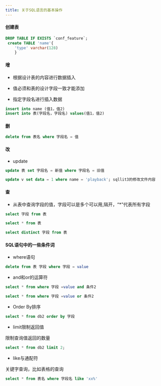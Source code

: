 ```yaml
---
title: 关于SQL语言的基本操作
---
```


#### 创建表

```sql
DROP TABLE IF EXISTS `conf_feature`;
 create TABLE 'name'{
    'type' varchar(128)
    }

```

#### 增

* 根据设计表的内容进行数据插入

* 值必须和表的设计字段一致才能添加
* 指定字段名进行插入数据
  
```sql
insert into name (值1，值2)
insert into 表(字段名，字段名) values(值1，值2)
```

#### 删

```sql
delete from 表名 where 字段名 = 值

```


#### 改

* update

```sql
update 表 set 字段名 = 新值 where 字段名 = 旧值

update v set data = 1 where name = 'playback'; sqllit3的修改文件内容
```

#### 查

* 从表中查询字段的值，字段可以是多个可以用,隔开，“*”代表所有字段


```sql
select 字段 from 表

select * from 表 

select distinct 字段 from 表
```

#### SQL语句中的一些条件词

* where语句

```sql
delete from 表 字段 where 字段 = value
```

* and和or的运算符

```sql
select * from where 字段 =value and 条件2

select * from where 字段 =value or 条件2
```

* Order By排序

```sql
select * from db2 order by 字段

```

* limit限制返回值
  
限制查询值返回的数量

```sql
select * from db2 limit 2; 
```

* like与通配符
  
关键字查询，比如表格的查询

```sql
select * from 表名 where 字段名 like 'xx%'
```